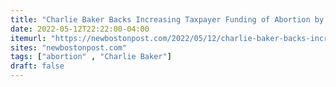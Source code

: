 ```yaml
---
title: "Charlie Baker Backs Increasing Taxpayer Funding of Abortion by Millions"
date: 2022-05-12T22:22:00-04:00
itemurl: "https://newbostonpost.com/2022/05/12/charlie-baker-backs-increasing-taxpayer-funding-of-abortion-by-millions/"
sites: "newbostonpost.com"
tags: ["abortion" , "Charlie Baker"]
draft: false
---
```


